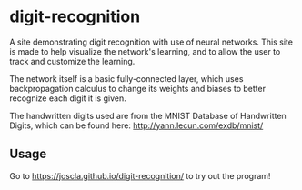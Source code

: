 # digit-recognition
A site demonstrating digit recognition with use of neural networks. This site is made to help visualize the network's learning, and to allow the user to track and customize the learning. 

The network itself is a basic fully-connected layer, which uses backpropagation calculus to change its weights and biases to better recognize each digit it is given.

The handwritten digits used are from the MNIST Database of Handwritten Digits, which can be found here: http://yann.lecun.com/exdb/mnist/

## Usage
Go to https://joscla.github.io/digit-recognition/ to try out the program!
